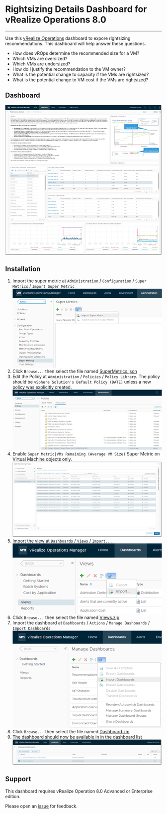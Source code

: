 
# Rightsizing Details Dashboard for vRealize Operations 8.0
---------

Use this [vRealize Operations](https://www.vmware.com/products/vrealize-operations.html) dashboard to expore rightsizing recommendations.  This dashboard will help answer these questions.

* How does vROps determine the recommended size for a VM?
* Which VMs are oversized?
* Which VMs are undersized?
* How do I justify the recommendation to the VM owner?
* What is the potential change to capacity if the VMs are rightsized?
* What is the potential change to VM cost if the VMs are rightsized?

## Dashboard
![Dashboard](https://raw.githubusercontent.com/notoriousbdg/vrops-dashboard-rightsizing_details/master/Dashboard.png)

## Installation
1. Import the super metric at `Administration` / `Configuration` / `Super Metrics` / `Import Super Metric`  
![Import View](https://raw.githubusercontent.com/notoriousbdg/vrops-dashboard-rightsizing_details/master/Import_Super_Metric.png)
2. Click `Browse...` then select the file named [SuperMetrics.json](https://github.com/notoriousbdg/vrops-dashboard-rightsizing_details/raw/master/SuperMetrics.json)
3. Edit the Policy at `Administration` / `Policies` / `Policy Library`.  The policy should be `vSphere Solution's Default Policy (DATE)` unless a new policy was explicitly created.  
![Policy Library](https://raw.githubusercontent.com/notoriousbdg/vrops-dashboard-rightsizing_details/master/Policy_Library.png)
4. Enable `Super Metric|VMs Remaining (Average VM Size)` Super Metric on Virtual Machine objects only.
![Policy Metrics](https://raw.githubusercontent.com/notoriousbdg/vrops-dashboard-rightsizing_details/master/Policy_Metrics.png)
5. Import the view at `Dashboards` / `Views` / `Import...`  
![Import View](https://raw.githubusercontent.com/notoriousbdg/vrops-dashboard-rightsizing_details/master/Import_View.png)
6. Click `Browse...` then select the file named [Views.zip](https://github.com/notoriousbdg/vrops-dashboard-rightsizing_details/raw/master/Views.zip)
7. Import the dashboard at `Dashboards` / `Actions` / `Manage Dashboards` / `Import Dashboards`  
![Import Dashboard](https://raw.githubusercontent.com/notoriousbdg/vrops-dashboard-rightsizing_details/master/Import_Dashboard.png)
8. Click `Browse...` then select the file named [Dashboard.zip](https://github.com/notoriousbdg/vrops-dashboard-rightsizing_details/raw/master/Dashboard.zip)
9. The dashboard should now be available in in the dashboard list  
![Dashboard List](https://raw.githubusercontent.com/notoriousbdg/vrops-dashboard-rightsizing_details/master/Dashboard_List.png)

## Support

This dashboard requires vRealize Operation 8.0 Advanced or Enterprise edition.

Please open an [issue](https://github.com/notoriousbdg/vrops-dashboard-rightsizing_details/issues) for feedback.

